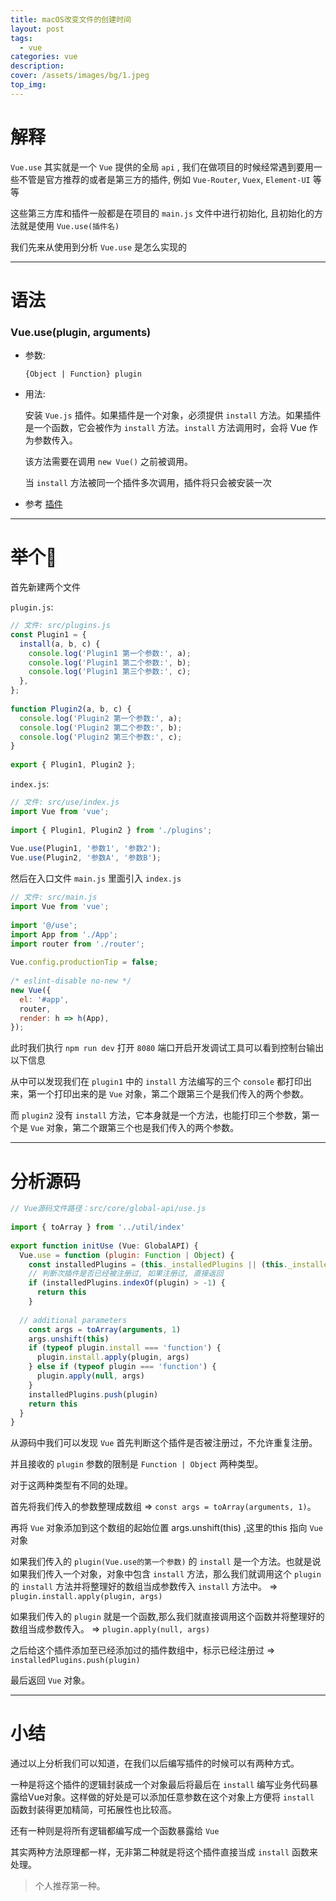 ```yaml
---
title: macOS改变文件的创建时间
layout: post
tags: 
  - vue
categories: vue
description: 
cover: /assets/images/bg/1.jpeg
top_img: 
---
```


# 解释

`Vue.use` 其实就是一个 `Vue` 提供的全局 `api` , 我们在做项目的时候经常遇到要用一些不管是官方推荐的或者是第三方的插件, 例如 `Vue-Router`, `Vuex`, `Element-UI` 等等

这些第三方库和插件一般都是在项目的 `main.js` 文件中进行初始化, 且初始化的方法就是使用 `Vue.use(插件名)`

我们先来从使用到分析 `Vue.use` 是怎么实现的


<hr>

# 语法

### Vue.use(plugin, arguments)

+ 参数:

  `{Object | Function} plugin`

+ 用法:

  安装 `Vue.js` 插件。如果插件是一个对象，必须提供 `install` 方法。如果插件是一个函数，它会被作为 `install` 方法。`install` 方法调用时，会将 Vue 作为参数传入。

  该方法需要在调用 `new Vue()` 之前被调用。

  当 `install` 方法被同一个插件多次调用，插件将只会被安装一次

+ 参考 [插件](https://cn.vuejs.org/v2/guide/plugins.html)

<hr>

# 举个🌰

首先新建两个文件

`plugin.js`:
```javascript
// 文件: src/plugins.js
const Plugin1 = {
  install(a, b, c) {
    console.log('Plugin1 第一个参数:', a);
    console.log('Plugin1 第二个参数:', b);
    console.log('Plugin1 第三个参数:', c);
  },
};
 
function Plugin2(a, b, c) {
  console.log('Plugin2 第一个参数:', a);
  console.log('Plugin2 第二个参数:', b);
  console.log('Plugin2 第三个参数:', c);
}
 
export { Plugin1, Plugin2 };
```

`index.js`:
```javascript
// 文件: src/use/index.js
import Vue from 'vue';
 
import { Plugin1, Plugin2 } from './plugins';
 
Vue.use(Plugin1, '参数1', '参数2');
Vue.use(Plugin2, '参数A', '参数B');
```

然后在入口文件 `main.js` 里面引入 `index.js`

```javascript
// 文件: src/main.js
import Vue from 'vue';
 
import '@/use';
import App from './App';
import router from './router';
 
Vue.config.productionTip = false;
 
/* eslint-disable no-new */
new Vue({
  el: '#app',
  router,
  render: h => h(App),
});
```

此时我们执行 `npm run dev` 打开 `8080` 端口开启开发调试工具可以看到控制台输出以下信息

从中可以发现我们在 `plugin1` 中的 `install` 方法编写的三个 `console` 都打印出来，第一个打印出来的是 `Vue` 对象，第二个跟第三个是我们传入的两个参数。

而 `plugin2` 没有 `install` 方法，它本身就是一个方法，也能打印三个参数，第一个是 `Vue` 对象，第二个跟第三个也是我们传入的两个参数。

<hr>


# 分析源码

```javascript
// Vue源码文件路径：src/core/global-api/use.js
 
import { toArray } from '../util/index'
 
export function initUse (Vue: GlobalAPI) {
  Vue.use = function (plugin: Function | Object) {
    const installedPlugins = (this._installedPlugins || (this._installedPlugins = []))
    // 判断次插件是否已经被注册过, 如果注册过, 直接返回
    if (installedPlugins.indexOf(plugin) > -1) {
      return this
    }
 
  // additional parameters
    const args = toArray(arguments, 1)
    args.unshift(this)
    if (typeof plugin.install === 'function') {
      plugin.install.apply(plugin, args)
    } else if (typeof plugin === 'function') {
      plugin.apply(null, args)
    }
    installedPlugins.push(plugin)
    return this
  }
}
```

从源码中我们可以发现 `Vue` 首先判断这个插件是否被注册过，不允许重复注册。

并且接收的 `plugin` 参数的限制是 `Function | Object` 两种类型。

对于这两种类型有不同的处理。

首先将我们传入的参数整理成数组 => `const args = toArray(arguments, 1)`。

再将 `Vue` 对象添加到这个数组的起始位置 args.unshift(this) ,这里的this 指向 `Vue` 对象

如果我们传入的 `plugin(Vue.use的第一个参数)` 的 `install` 是一个方法。也就是说如果我们传入一个对象，对象中包含 `install` 方法，那么我们就调用这个 `plugin` 的 `install` 方法并将整理好的数组当成参数传入 `install` 方法中。 => `plugin.install.apply(plugin, args)`

如果我们传入的 `plugin` 就是一个函数,那么我们就直接调用这个函数并将整理好的数组当成参数传入。 => `plugin.apply(null, args)`

之后给这个插件添加至已经添加过的插件数组中，标示已经注册过 => `installedPlugins.push(plugin)`

最后返回 `Vue` 对象。

<hr>

# 小结

通过以上分析我们可以知道，在我们以后编写插件的时候可以有两种方式。

一种是将这个插件的逻辑封装成一个对象最后将最后在 `install` 编写业务代码暴露给Vue对象。这样做的好处是可以添加任意参数在这个对象上方便将 `install` 函数封装得更加精简，可拓展性也比较高。

还有一种则是将所有逻辑都编写成一个函数暴露给 `Vue`

其实两种方法原理都一样，无非第二种就是将这个插件直接当成 `install` 函数来处理。

> 个人推荐第一种。